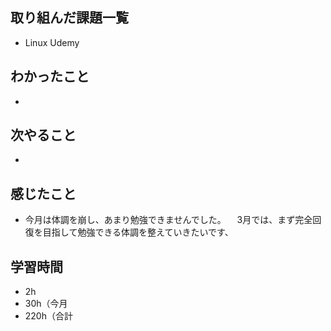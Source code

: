 ## 取り組んだ課題一覧
- Linux Udemy
## わかったこと
-
## 次やること
- 
## 感じたこと
- 今月は体調を崩し、あまり勉強できませんでした。
　3月では、まず完全回復を目指して勉強できる体調を整えていきたいです、
## 学習時間
- 2h
- 30h（今月
- 220h（合計
